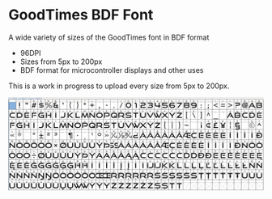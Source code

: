 # GoodTimes BDF Font
A wide variety of sizes of the GoodTimes font in BDF format
- 96DPI
- Sizes from 5px to 200px
- BDF format for microcontroller displays and other uses

This is a work in progress to upload every size from 5px to 200px. 

![Font_Preview](https://raw.githubusercontent.com/DJDevon3/GoodTimes_BDF_Font/refs/heads/main/Screenshot.JPG)
